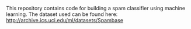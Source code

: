 This repository contains code for building a spam classifier using machine learning. The dataset used can be found here:
http://archive.ics.uci.edu/ml/datasets/Spambase
